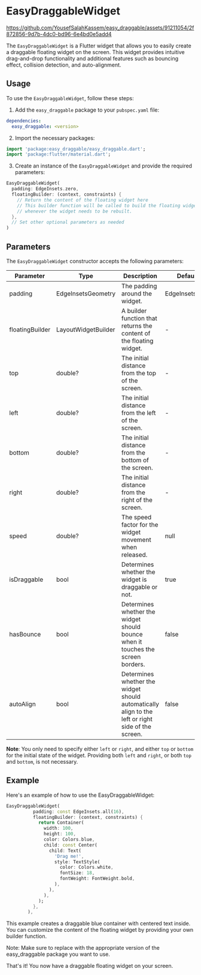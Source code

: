 # EasyDraggableWidget

https://github.com/YousefSalahKassem/easy_draggable/assets/91211054/2f872856-9d7b-4dc0-bd96-6e4bd0e5add4


The `EasyDraggableWidget` is a Flutter widget that allows you to easily create a draggable floating widget on the screen. This widget provides intuitive drag-and-drop functionality and additional features such as bouncing effect, collision detection, and auto-alignment.

## Usage

To use the `EasyDraggableWidget`, follow these steps:

1. Add the `easy_draggable` package to your `pubspec.yaml` file:

```yaml
dependencies:
  easy_draggable: <version>
```

2. Import the necessary packages:

```dart
import 'package:easy_draggable/easy_draggable.dart';
import 'package:flutter/material.dart';
```

3. Create an instance of the `EasyDraggableWidget` and provide the required parameters:
   
```dart
EasyDraggableWidget(
  padding: EdgeInsets.zero,
  floatingBuilder: (context, constraints) {
    // Return the content of the floating widget here
    // This builder function will be called to build the floating widget
    // whenever the widget needs to be rebuilt.
  },
  // Set other optional parameters as needed
)

```

## Parameters

The `EasyDraggableWidget` constructor accepts the following parameters:

| Parameter        | Type                   | Description                                                                                          | Default        |
|------------------|------------------------|------------------------------------------------------------------------------------------------------|----------------|
| padding          | EdgeInsetsGeometry     | The padding around the widget.                                                                       | EdgeInsets.zero|
| floatingBuilder  | LayoutWidgetBuilder    | A builder function that returns the content of the floating widget.                                   | -              |
| top              | double?                | The initial distance from the top of the screen.                                                     | -              |
| left             | double?                | The initial distance from the left of the screen.                                                    | -              |
| bottom           | double?                | The initial distance from the bottom of the screen.                                                  | -              |
| right            | double?                | The initial distance from the right of the screen.                                                   | -              |
| speed            | double?                | The speed factor for the widget movement when released.                                              | null           |
| isDraggable      | bool                   | Determines whether the widget is draggable or not.                                                   | true           |
| hasBounce        | bool                   | Determines whether the widget should bounce when it touches the screen borders.                     | false          |
| autoAlign        | bool                   | Determines whether the widget should automatically align to the left or right side of the screen.   | false          |

**Note**: You only need to specify either `left` or `right`, and either `top` or `bottom` for the initial state of the widget. Providing both `left` and `right`, or both `top` and `bottom`, is not necessary.

## Example

Here's an example of how to use the EasyDraggableWidget:

```dart
EasyDraggableWidget(
          padding: const EdgeInsets.all(16),
          floatingBuilder: (context, constraints) {
            return Container(
              width: 100,
              height: 100,
              color: Colors.blue,
              child: const Center(
                child: Text(
                  'Drag me!',
                  style: TextStyle(
                    color: Colors.white,
                    fontSize: 18,
                    fontWeight: FontWeight.bold,
                  ),
                ),
              ),
            );
          },
        ),
```

This example creates a draggable blue container with centered text inside. You can customize the content of the floating widget by providing your own builder function.

Note: Make sure to replace <version> with the appropriate version of the easy_draggable package you want to use.

That's it! You now have a draggable floating widget on your screen.
